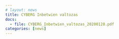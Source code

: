 ```yaml
---
# layout: news
title: CYBERG Inbetwien valtozas
docs:
  - file: CYBERG_Inbetwien_valtozas_20200128.pdf
categories: [news]
---
```

